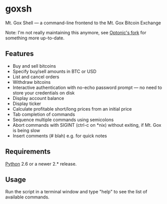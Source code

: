 # goxsh

Mt. Gox Shell — a command-line frontend to the Mt. Gox Bitcoin Exchange

Note: I'm not really maintaining this anymore, see [Optonic's fork](https://github.com/Optonic/goxsh) for something more up-to-date.

## Features

- Buy and sell bitcoins
- Specify buy/sell amounts in BTC or USD
- List and cancel orders
- Withdraw bitcoins
- Interactive authentication with no-echo password prompt — no need to store your credentials on disk
- Display account balance
- Display ticker
- Calculate profitable short/long prices from an initial price
- Tab completion of commands
- Sequence multiple commands using semicolons
- Abort commands with SIGINT (ctrl-c on *nix) without exiting, if Mt. Gox is being slow
- Insert comments (# blah) e.g. for quick notes

## Requirements

[Python](http://python.org/) 2.6 or a newer 2.* release.

## Usage

Run the script in a terminal window and type "help" to see the list of available commands.

